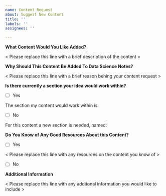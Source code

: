 ```yaml
---
name: Content Request
about: Suggest New Content
title: ''
labels: ''
assignees: ''

---
```


**What Content Would You Like Added?**

< Please replace this line with a brief description of the content >

**Why Should This Content Be Added To Data Science Notes?**

< Please replace this line with a brief reason behing your content request >
  
**Is there currently a section your idea would work within?**

- [ ] Yes

The section my content would work within is: 

- [ ] No

For this content a new section is needed, named:

**Do You Know of Any Good Resources About this Content?**

- [ ] Yes

< Please replace this line with any resources on the content you know of >

- [ ] No


**Additional Information**

< Please replace this line with any additonal information you would like to include >
